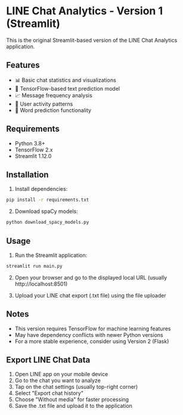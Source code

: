 # LINE Chat Analytics - Version 1 (Streamlit)

This is the original Streamlit-based version of the LINE Chat Analytics application.

## Features

- 📊 Basic chat statistics and visualizations
- 🤖 TensorFlow-based text prediction model
- 📈 Message frequency analysis
- 👥 User activity patterns
- 🎯 Word prediction functionality

## Requirements

- Python 3.8+
- TensorFlow 2.x
- Streamlit 1.12.0

## Installation

1. Install dependencies:
```bash
pip install -r requirements.txt
```

2. Download spaCy models:
```bash
python download_spacy_models.py
```

## Usage

1. Run the Streamlit application:
```bash
streamlit run main.py
```

2. Open your browser and go to the displayed local URL (usually http://localhost:8501)

3. Upload your LINE chat export (.txt file) using the file uploader

## Notes

- This version requires TensorFlow for machine learning features
- May have dependency conflicts with newer Python versions
- For a more stable experience, consider using Version 2 (Flask)

## Export LINE Chat Data

1. Open LINE app on your mobile device
2. Go to the chat you want to analyze
3. Tap on the chat settings (usually top-right corner)
4. Select "Export chat history"
5. Choose "Without media" for faster processing
6. Save the .txt file and upload it to the application
